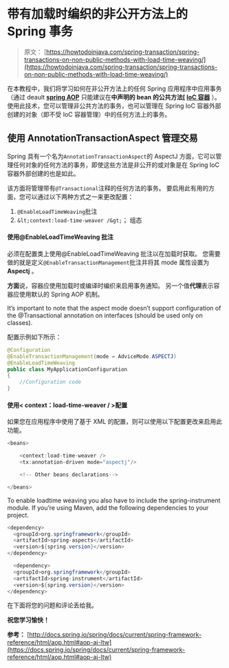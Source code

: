 # 带有加载时编织的非公开方法上的 Spring 事务

> 原文： [https://howtodoinjava.com/spring-transaction/spring-transactions-on-non-public-methods-with-load-time-weaving/](https://howtodoinjava.com/spring-transaction/spring-transactions-on-non-public-methods-with-load-time-weaving/)

在本教程中，我们将学习如何在非公开方法上的任何 Spring 应用程序中应用事务（通过 deault **[spring AOP](//howtodoinjava.com/spring/spring-aop/top-spring-aop-interview-questions-with-answers/)** 只能建议在**中声明的 bean 的公共方法[ [IoC 容器](//howtodoinjava.com/spring/spring-core/different-spring-3-ioc-containers-with-example/)** ）。 使用此技术，您可以管理非公共方法的事务，也可以管理在 Spring IoC 容器外部创建的对象（即不受 IoC 容器管理）中的任何方法上的事务。

## 使用 AnnotationTransactionAspect 管理交易

Spring 具有一个名为`AnnotationTransactionAspect`的 AspectJ 方面，它可以管理任何对象的任何方法的事务，即使这些方法是非公开的或对象是在 Spring IoC 容器外部创建的也是如此。

该方面将管理带有`@Transactional`注释的任何方法的事务。 要启用此有用的方面，您可以通过以下两种方式之一来更改配置：

1.  `@EnableLoadTimeWeaving`批注
2.  `&lt;context:load-time-weaver /&gt;`； 组态

#### 使用@EnableLoadTimeWeaving 批注

必须在配置类上使用@EnableLoadTimeWeaving 批注以在加载时获取。 您需要做的就是定义`@EnableTransactionManagement`批注并将其 mode 属性设置为 **Aspectj** 。

**方面**说，容器应使用加载时或编译时编织来启用事务通知。 另一个值**代理**表示容器应使用默认的 Spring AOP 机制。

It’s important to note that the aspect mode doesn’t support configuration of the @Transactional annotation on interfaces (should be used only on classes).

配置示例如下所示：

```java
@Configuration
@EnableTransactionManagement(mode = AdviceMode.ASPECTJ)
@EnableLoadTimeWeaving
public class MyApplicationConfiguration 
{ 
	//Configuration code
}

```

#### 使用&lt; context：load-time-weaver / &gt;配置

如果您在应用程序中使用了基于 XML 的配置，则可以使用以下配置更改来启用此功能。

```java
<beans>

    <context:load-time-weaver />
    <tx:annotation-driven mode="aspectj"/>  

    <!-- Other beans declarations-->

</beans>

```

To enable loadtime weaving you also have to include the spring-instrument module. If you’re using Maven, add the following dependencies to your project.

```java
<dependency>
  <groupId>org.springframework</groupId>
  <artifactId>spring-aspects</artifactId>
  <version>${spring.version}</version>
</dependency>

  <dependency>
  <groupId>org.springframework</groupId>
  <artifactId>spring-instrument</artifactId>
  <version>${spring.version}</version>
</dependency>

```

在下面将您的问题和评论丢给我。

**祝您学习愉快！**

**参考：** [http://docs.spring.io/spring/docs/current/spring-framework-reference/html/aop.html#aop-aj-ltw](https://docs.spring.io/spring/docs/current/spring-framework-reference/html/aop.html#aop-aj-ltw)